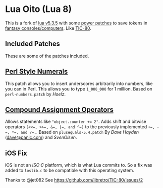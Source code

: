 # Lua Oito (Lua 8)

This is a fork of [lua v5.3.5](https://github.com/lua/lua/tree/v5.3) with some [power patches](http://lua-users.org/wiki/LuaPowerPatches) to save tokens in [fantasy consoles/computers](https://github.com/paladin-t/fantasy). Like [TIC-80](https://github.com/nesbox/TIC-80).

## Included Patches

These are some of the patches included.

## [Perl Style Numerals](https://hoelz.ro/projects/lua-power-patches)

This patch allows you to insert underscores
arbitrarily into numbers, like you can in Perl.
This allows you to type `1_000_000` for 1 million.
Based on `perl-numbers.patch` by _Hoelz_.

## [Compound Assignment Operators](http://lua-users.org/files/wiki_insecure/power_patches/5.4/plusequals-5.4.patch)

Allows statements like `"object.counter += 2"`. Adds shift and bitwise operators `(<<=, >>=, &=, |=, and ^=)` to the previously implemented `+=, -=, *=, and /=.`. Based on `plusequals-5.4.patch` By _Dave Hayden_ (<dave@panic.com>) and _SvenOlsen_.

## iOS Fix

iOS is not an _ISO C_ platform, which is what Lua commits to. So a fix
was added to `loslib.c` to be compatible with this operating system.

Thanks to @jet082
See https://github.com/libretro/TIC-80/issues/2
